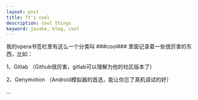 ```yaml
---
layout: post
title: Tt's cool
description: cool things
keyword: javake, blog, cool
---
```


我的opera书签栏里有这么一个分类叫 ###cool###
里面记录着一些很厉害的东西，比如：

1、Gitlab  （Github很厉害，gitlab可以理解为他的社区版本了）

2、Genymotion （Android模拟器的首选，能让你忘了真机调试的好）

... 
